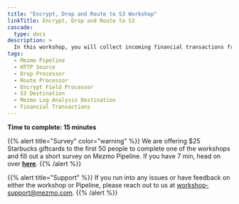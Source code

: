 ```yaml
---
title: "Encrypt, Drop and Route to S3 Workshop"
linkTitle: Encrypt, Drop and Route to S3
cascade:
  type: docs
description: >
  In this workshop, you will collect incoming financial transactions from edge devices, encrypt them in motion, filter, reduce and pass the information downstream to S3.  This is a common scenario in retail, banking and other industries with many complexities to consider.  A simplified version is presented to illustrate the fundamentals of the Mezmo Pipeline (Tech Preview).
tags:
  - Mezmo Pipeline
  - HTTP Source
  - Drop Processor
  - Route Processor
  - Encrypt Field Processor
  - S3 Destination
  - Mezmo Log Analysis Destination
  - Financial Transactions
---
```


**Time to complete: 15 minutes**

{{% alert title="Survey" color="warning" %}}
We are offering $25 Starbucks giftcards to the first 50 people to complete one of the workshops and fill out a short survey on Mezmo Pipeline.  If you have 7 min, head on over **[here](https://go.mezmo.com/fy22q4-survey-workshop-platform)**.
{{% /alert %}}

{{% alert title="Support" %}} If you run into any issues or have feedback on either the workshop or Pipeline, please reach out to us at [workshop-support@mezmo.com](mailto:workshop-support@mezmo.com). {{% /alert %}}
